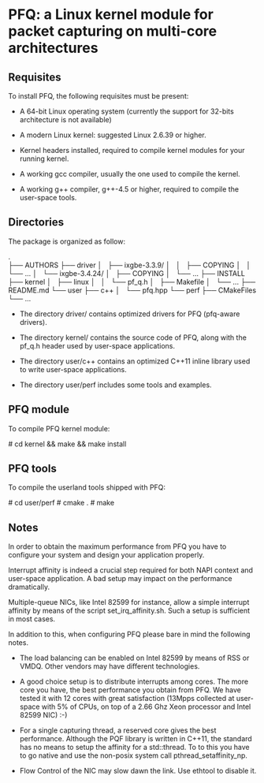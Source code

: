 PFQ: a Linux kernel module for packet capturing on multi-core architectures
===========================================================================

Requisites
----------

To install PFQ, the following requisites must be present:

* A 64-bit Linux operating system (currently the support for 32-bits architecture 
  is not available) 

* A modern Linux kernel: suggested Linux 2.6.39 or higher.  

* Kernel headers installed, required to compile kernel modules for your running kernel.  

* A working gcc compiler, usually the one used to compile the kernel.  

* A working g++ compiler, g++-4.5 or higher, required to compile the user-space tools.  



Directories 
----------- 


The package is organized as follow: 

.  
├── AUTHORS 
├── driver 
│   ├── ixgbe-3.3.9/
│   │   ├── COPYING
│   │   └── ...
│   └── ixgbe-3.4.24/
│       ├── COPYING
│       └── ...
├── INSTALL
├── kernel
│   ├── linux
│   │   └── pf_q.h
│   ├── Makefile
│   └── ...
├── README.md
└── user
    ├── c++
    │   └── pfq.hpp
    └── perf
        ├── CMakeFiles
        └── ...


- The directory driver/ contains optimized drivers for PFQ (pfq-aware drivers).

- The directory kernel/ contains the source code of PFQ, along with the pf_q.h 
  header used by user-space applications.

- The directory user/c++ contains an optimized C++11 inline library used to write 
  user-space applications.

- The directory user/perf includes some tools and examples.  


PFQ module
----------

To compile PFQ kernel module:

\# cd kernel && make && make install


PFQ tools
---------

To compile the userland tools shipped with PFQ:
 
\# cd user/perf
\# cmake .
\# make


Notes
-----

In order to obtain the maximum performance from PFQ you have to configure your system
and design your application properly.

Interrupt affinity is indeed a crucial step required for both NAPI context and user-space 
application. A bad setup may impact on the performance dramatically.

Multiple-queue NICs, like Intel 82599 for instance, allow a simple interrupt affinity 
by means of the script set_irq_affinity.sh. Such a setup is sufficient in most cases.

In addition to this, when configuring PFQ please bare in mind the following notes. 


* The load balancing can be enabled on Intel 82599 by means of RSS or VMDQ. Other vendors 
  may have different technologies.

* A good choice setup is to distribute interrupts among cores. The more core you have, 
  the best performance you obtain from PFQ. We have tested it with 12 cores with great 
  satisfaction (13Mpps collected at user-space with 5% of CPUs, on top of a 2.66 Ghz Xeon 
  processor and Intel 82599 NIC) :-)

* For a single capturing thread, a reserved core gives the best performance. Although the
  PQF library is written in C++11, the standard has no means to setup the affinity for a 
  std::thread. To to this you have to go native and use the non-posix system call 
  pthread_setaffinity_np.

* Flow Control of the NIC may slow dawn the link. Use ethtool to disable it.


